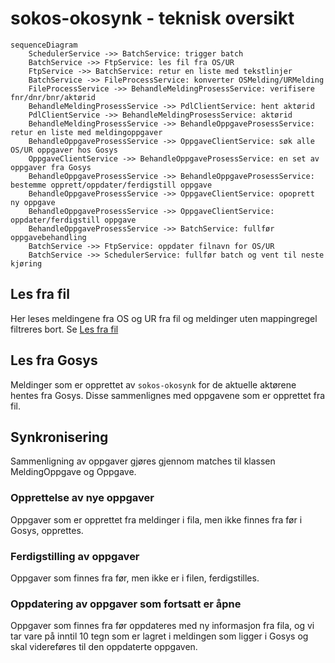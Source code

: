 # sokos-okosynk - teknisk oversikt

```mermaid
sequenceDiagram
    SchedulerService ->> BatchService: trigger batch
    BatchService ->> FtpService: les fil fra OS/UR
    FtpService ->> BatchService: retur en liste med tekstlinjer
    BatchService ->> FileProcessService: konverter OSMelding/URMelding
    FileProcessService ->> BehandleMeldingProsessService: verifisere fnr/dnr/bnr/aktørid
    BehandleMeldingProsessService ->> PdlClientService: hent aktørid
    PdlClientService ->> BehandleMeldingProsessService: aktørid
    BehandleMeldingProsessService ->> BehandleOppgaveProsessService: retur en liste med meldingoppgaver
    BehandleOppgaveProsessService ->> OppgaveClientService: søk alle OS/UR oppgaver hos Gosys
    OppgaveClientService ->> BehandleOppgaveProsessService: en set av oppgaver fra Gosys
    BehandleOppgaveProsessService ->> BehandleOppgaveProsessService: bestemme opprett/oppdater/ferdigstill oppgave
    BehandleOppgaveProsessService ->> OppgaveClientService: opoprett ny oppgave
    BehandleOppgaveProsessService ->> OppgaveClientService: oppdater/ferdigstill oppgave
    BehandleOppgaveProsessService ->> BatchService: fullfør oppgavebehandling
    BatchService ->> FtpService: oppdater filnavn for OS/UR
    BatchService ->> SchedulerService: fullfør batch og vent til neste kjøring

```

## Les fra fil

Her leses meldingene fra OS og UR fra fil og meldinger uten mappingregel filtreres bort.
Se [Les fra fil](lesfrafil.md)

## Les fra Gosys

Meldinger som er opprettet av `sokos-okosynk` for de aktuelle aktørene hentes fra Gosys.
Disse sammenlignes med oppgavene som er opprettet fra fil.

## Synkronisering

Sammenligning av oppgaver gjøres gjennom matches til klassen MeldingOppgave og Oppgave.

### Opprettelse av nye oppgaver

Oppgaver som er opprettet fra meldinger i fila, men ikke finnes fra før i Gosys, opprettes.

### Ferdigstilling av oppgaver

Oppgaver som finnes fra før, men ikke er i filen, ferdigstilles.

### Oppdatering av oppgaver som fortsatt er åpne

Oppgaver som finnes fra før oppdateres med ny informasjon fra fila, og vi tar vare på inntil 10 tegn som er lagret i
meldingen som ligger i Gosys og skal videreføres til den oppdaterte oppgaven.

